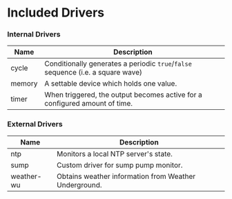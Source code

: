# Included Drivers
### Internal Drivers

| Name | Description |
|-------|------------|
| cycle | Conditionally generates a periodic `true`/`false` sequence (i.e. a square wave) |
| memory | A settable device which holds one value. |
| timer | When triggered, the output becomes active for a configured amount of time. |

### External Drivers

| Name | Description |
|------|-------------|
| ntp | Monitors a local NTP server's state. |
| sump | Custom driver for sump pump monitor. |
| weather-wu | Obtains weather information from Weather Underground. |